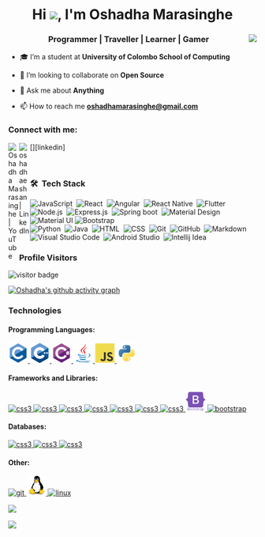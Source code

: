 <h1 align="center">Hi <img src="https://github.com/rahulkarda/rahulkarda/blob/main/wave.gif?raw=true" width="30">, I'm Oshadha Marasinghe</h1>
<h3 align="center">

Programmer | Traveller | Learner | Gamer
<img src="https://c.tenor.com/flflC6GFzO8AAAAd/sultan-alrefaei-programmer.gif" align="right" height="300">
</h3>


- 🎓 I’m a student at **University of Colombo School of Computing**

- 👯 I’m looking to collaborate on **Open Source**

- 💬 Ask me about **Anything**

- 📫 How to reach me **oshadhamarasinghe@gmail.com**


### Connect with me:


[<img align="left" alt="Oshadha Marasinghe | YouTube" width="22px" src="https://cdn-icons-png.flaticon.com/512/124/124010.png" />][facebook]
[<img align="left" alt="oshadhaeshan | LinkedIn" width="22px" src="https://cdn.jsdelivr.net/npm/simple-icons@v3/icons/linkedin.svg" />][linkedin]
<!-- [<img align="left" alt="Oshadha Marasinghe | Twitter" width="22px" src="https://cdn-icons-png.flaticon.com/512/906/906377.png" />][telegram]
[<img align="left" alt="oshadhaeshan | LinkedIn" width="22px" src="https://cdn.jsdelivr.net/npm/simple-icons@v3/icons/linkedin.svg" />][linkedin]
[<img align="left" alt="Oshadha Marasinghe | Instagram" width="22px" src="https://cdn.jsdelivr.net/npm/simple-icons@v3/icons/instagram.svg" />][instagram] -->

<br />

### 🛠 &nbsp;Tech Stack


![JavaScript](https://img.shields.io/badge/-JavaScript-05122A?style=flat&logo=javascript)&nbsp;
![React](https://img.shields.io/badge/-React-05122A?style=flat&logo=react)&nbsp;
![Angular](https://img.shields.io/badge/-Angular-05122A?style=flat&logo=Angular&logoColor=dd1b16)&nbsp;
![React Native](https://img.shields.io/badge/-React%20Native-05122A?style=flat&logo=react)&nbsp;
![Flutter](https://img.shields.io/badge/-Flutter-05122A?style=flat&logo=flutter)&nbsp;
![Node.js](https://img.shields.io/badge/-Node.js-05122A?style=flat&logo=node.js)&nbsp;
![Express.js](https://img.shields.io/badge/-Express.js-05122A?style=flat&logo=express)&nbsp;
![Spring boot](https://img.shields.io/badge/-Spring%20boot-05122A?style=flat&logo=spring-boot)&nbsp;
![Material Design](https://img.shields.io/badge/-Material%20Design-05122A?style=flat&logo=material-design&logoColor=563D7C)
![Material UI](https://img.shields.io/badge/-Material%20UI-05122A?style=flat&logo=mui&logoColor=0000FF)
![Bootstrap](https://img.shields.io/badge/-Bootstrap-05122A?style=flat&logo=bootstrap&logoColor=563D7C)\
![Python](https://img.shields.io/badge/-Python-05122A?style=flat&logo=python)&nbsp;
![Java](https://img.shields.io/badge/-Java-05122A?style=flat&logo=Java)&nbsp;
![HTML](https://img.shields.io/badge/-HTML-05122A?style=flat&logo=HTML5)&nbsp;
![CSS](https://img.shields.io/badge/-CSS-05122A?style=flat&logo=CSS3&logoColor=1572B6)&nbsp;
![Git](https://img.shields.io/badge/-Git-05122A?style=flat&logo=git)&nbsp;
![GitHub](https://img.shields.io/badge/-GitHub-05122A?style=flat&logo=github)&nbsp;
![Markdown](https://img.shields.io/badge/-Markdown-05122A?style=flat&logo=markdown)\
![Visual Studio Code](https://img.shields.io/badge/-Visual%20Studio%20Code-05122A?style=flat&logo=visual-studio-code&logoColor=007ACC)&nbsp;
![Android Studio](https://img.shields.io/badge/-Android%20Studio-05122A?style=flat&logo=android-studio&logoColor=3DDC84)&nbsp;
![Intellij Idea](https://img.shields.io/badge/-Intellij%20Idea-05122A?style=flat&logo=intellij-idea)&nbsp;
<br />
### Profile Visitors 
![visitor badge](https://visitor-badge.glitch.me/badge?page_id=oshadha123.visitor-badge&left_color=blue&right_color=yellow)
<br />

[![Oshadha's github activity graph](https://activity-graph.herokuapp.com/graph?username=oshadha123&bg_color=ffffff&color=777777&line=ff5200&point=1adbce&area=true&hide_border=true)](https://github.com/oshadha123/github-readme-activity-graph)


<h3 align="left">Technologies</h3>
<h4 align="left">Programming Languages:</h4>

<p align="left"> <a href="https://www.cprogramming.com/" target="_blank"> <img src="https://raw.githubusercontent.com/devicons/devicon/master/icons/c/c-original.svg" alt="c" width="40" height="40"/> </a> <a href="https://www.w3schools.com/cpp/" target="_blank"> <img src="https://raw.githubusercontent.com/devicons/devicon/master/icons/cplusplus/cplusplus-original.svg" alt="cplusplus" width="40" height="40"/> </a> <a href="https://www.w3schools.com/cs/" target="_blank"> <img src="https://raw.githubusercontent.com/devicons/devicon/master/icons/csharp/csharp-original.svg" alt="csharp" width="40" height="40"/> </a><a href="https://www.java.com" target="_blank"> <img src="https://raw.githubusercontent.com/devicons/devicon/master/icons/java/java-original.svg" alt="java" width="40" height="40"/> </a><a href="https://developer.mozilla.org/en-US/docs/Web/JavaScript" target="_blank"> <img src="https://raw.githubusercontent.com/devicons/devicon/master/icons/javascript/javascript-original.svg" alt="javascript" width="40" height="40"/> </a><a href="https://www.python.org" target="_blank"> <img src="https://raw.githubusercontent.com/devicons/devicon/master/icons/python/python-original.svg" alt="python" width="40" height="40"/> </a></p>

<h4 align="left">Frameworks and Libraries:</h4>
<a href="https://reactjs.org/" target="_blank"> <img src="https://upload.wikimedia.org/wikipedia/commons/thumb/a/a7/React-icon.svg/2300px-React-icon.svg.png" alt="css3" width="40" height="35"/> </a><a href="https://angular.io/" target="_blank"> <img src="https://flyclipart.com/thumbs/x-1920-41-angular-icon-svg-1237225.png" alt="css3" width="40" height="40"/> </a><a href="https://flutter.dev/" target="_blank"> <img src="https://miro.medium.com/max/1000/1*ilC2Aqp5sZd1wi0CopD1Hw.png" alt="css3" width="40" height="40"/> </a><a href="https://spring.io/projects/spring-boot/" target="_blank"> <img src="https://miro.medium.com/max/700/1*-uckV8DOh3l0bCvqZ73zYg.png" alt="css3" width="80" height="40"/> </a><a href="https://nodejs.org/en/" target="_blank"> <img src="https://www.svgrepo.com/show/303658/nodejs-1-logo.svg" alt="css3" width="40" height="40"/> </a><a href="https://expressjs.com/" target="_blank"> <img src="https://upload.wikimedia.org/wikipedia/commons/6/64/Expressjs.png" alt="css3" width="90" height="40"/> </a><a href="https://material.io/design" target="_blank"> <img src="https://upload.wikimedia.org/wikipedia/commons/thumb/c/c7/Google_Material_Design_Logo.svg/1024px-Google_Material_Design_Logo.svg.png" alt="css3" width="40" height="40"/> </a><a href="https://getbootstrap.com" target="_blank"> <img src="https://raw.githubusercontent.com/devicons/devicon/master/icons/bootstrap/bootstrap-plain-wordmark.svg" alt="bootstrap" width="40" height="40"/> </a><a href="https://redux.js.org/" target="_blank"> <img src="https://banner2.cleanpng.com/20180511/zie/kisspng-redux-react-javascript-vue-js-single-page-applicat-5af5cde3d3a5e8.2671715915260584678669.jpg" alt="bootstrap" width="70" height="40"/> </a></p>

<h4 align="left">Databases:</h4>
<a href="https://www.mysql.com/" target="_blank"> <img src="https://upload.wikimedia.org/wikipedia/labs/8/8e/Mysql_logo.png" alt="css3" width="80" height="40"/> </a><a href="https://www.mongodb.com/" target="_blank"> <img src="https://upload.wikimedia.org/wikipedia/commons/thumb/9/93/MongoDB_Logo.svg/2560px-MongoDB_Logo.svg.png" alt="css3" width="120" height="40"/> </a><a href="https://firebase.google.com/" target="_blank"> <img src="https://e7.pngegg.com/pngimages/119/167/png-clipart-firebase-cloud-messaging-google-developers-software-development-kit-google-angle-triangle-thumbnail.png" alt="css3" width="40" height="40"/> </a></p>

<h4 align="left">Other:</h4>
<a href="https://git-scm.com/" target="_blank"> <img src="https://www.vectorlogo.zone/logos/git-scm/git-scm-icon.svg" alt="git" width="40" height="40"/> </a><a href="https://www.linux.org/" target="_blank"> <img src="https://raw.githubusercontent.com/devicons/devicon/master/icons/linux/linux-original.svg" alt="linux" width="40" height="40"/> </a><a href="https://trello.com/en" target="_blank"> <img src="https://cdn4.iconfinder.com/data/icons/logos-and-brands/512/339_Trello_logo-512.png" alt="linux" width="40" height="40"/> </a></p>


<p><img width="494" align="center" src="https://github-readme-stats.vercel.app/api/top-langs/?username=oshadha123&show_icons=true&locale=en&layout=compact" /></p>

<p><img align="center" src="https://github-readme-stats.vercel.app/api?username=oshadha123&theme=default&show_icons=true" /></p>


[facebook]: https://facebook.com/oshadha-marasinghe

